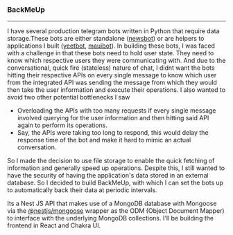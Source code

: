 ### BackMeUp
-----
I have several production telegram bots written in Python that require data storage.These bots are either standalone ([newsbot](https://github.com/olamileke/politicalnewsbot "newsbot")) or are helpers to applications I built ([yeetbot](https://github.com/olamileke/yeetbot "yeetbot"), [mauibot](https://t.me/mauibot "mauibot")). In building these bots, I was faced with a challenge in that these bots need to hold user state. They need to know which respective users they were communicating with. And due to the conversational, quick fire (stateless) nature of chat, I didnt want the bots hitting their respective APIs on every single message to know which user from the integrated API was sending the message from which they would then take the user information and execute their operations. I also wanted to avoid two other potential bottlenecks I saw 
- Overloading the APIs with too many requests if every single message involved querying for the user information and then hitting said API again to perform its operations.
- Say, the APIs were taking too long to respond, this would delay the response time of the bot and make it hard to mimic an actual conversation.

So I made the decision to use file storage to enable the quick fetching of information and generally speed up operations. Despite this, I still wanted to have the security of having the application's data stored in an external database. So I decided to build BackMeUp, with which I can set the bots up to automatically back their data at periodic intervals.

Its a Nest JS API that makes use of a MongoDB database with Mongoose via the [@nestjs/mongoose](https://github.com/nestjs/mongoose "@nestjs/mongoose") wrapper as the ODM (Object Document Mapper) to interface with the underlying MongoDB collections. I'll be building the frontend in React and Chakra UI.
